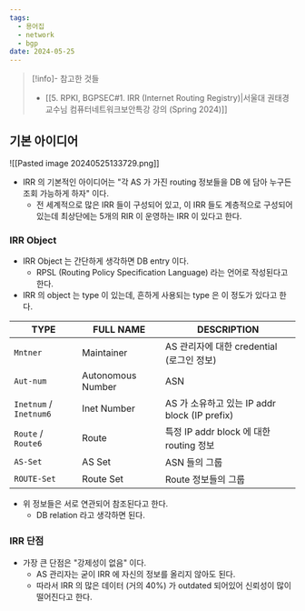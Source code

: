 ```yaml
---
tags:
  - 용어집
  - network
  - bgp
date: 2024-05-25
---
```

> [!info]- 참고한 것들
> - [[5. RPKI, BGPSEC#1. IRR (Internet Routing Registry)|서울대 권태경 교수님 컴퓨터네트워크보안특강 강의 (Spring 2024)]]

## 기본 아이디어

![[Pasted image 20240525133729.png]]

- IRR 의 기본적인 아이디어는 "각 AS 가 가진 routing 정보들을 DB 에 담아 누구든 조회 가능하게 하자" 이다.
	- 전 세계적으로 많은 IRR 들이 구성되어 있고, 이 IRR 들도 계층적으로 구성되어 있는데 최상단에는 5개의 RIR 이 운영하는 IRR 이 있다고 한다.

### IRR Object

- IRR Object 는 간단하게 생각하면 DB entry 이다.
	- RPSL (Routing Policy Specification Language) 라는 언어로 작성된다고 한다.
- IRR 의 object 는 type 이 있는데, 흔하게 사용되는 type 은 이 정도가 있다고 한다.

| TYPE                   | FULL NAME         | DESCRIPTION                            |
| ---------------------- | ----------------- | -------------------------------------- |
| `Mntner`               | Maintainer        | AS 관리자에 대한 credential (로그인 정보)         |
| `Aut-num`              | Autonomous Number | ASN                                    |
| `Inetnum` / `Inetnum6` | Inet Number       | AS 가 소유하고 있는 IP addr block (IP prefix) |
| `Route` / `Route6`     | Route             | 특정 IP addr block 에 대한 routing 정보       |
| `AS-Set`               | AS Set            | ASN 들의 그룹                              |
| `ROUTE-Set`            | Route Set         | Route 정보들의 그룹                          |

- 위 정보들은 서로 연관되어 참조된다고 한다.
	- DB relation 라고 생각하면 된다.

### IRR 단점

- 가장 큰 단점은 "강제성이 없음" 이다.
	- AS 관리자는 굳이 IRR 에 자신의 정보를 올리지 않아도 된다.
	- 따라서 IRR 의 많은 데이터 (거의 40%) 가 outdated 되어있어 신뢰성이 많이 떨어진다고 한다.